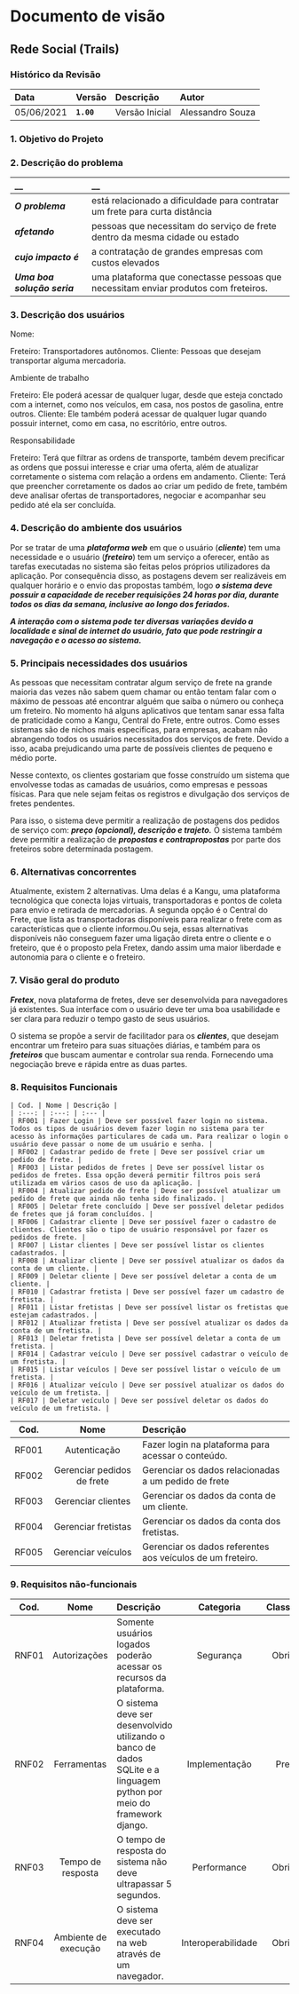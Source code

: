 # Documento de visão

## Rede Social (Trails)

### Histórico da Revisão 

|  Data  | Versão | Descrição | Autor |
|:-------|:-------|:----------|:------|
| 05/06/2021 |  **`1.00`** | Versão Inicial  | Alessandro Souza|


### 1. Objetivo do Projeto 

### 2. Descrição do problema 
| __ | __ |
|:------------------|:-----|
| **_O problema_** | está relacionado a dificuldade para contratar um frete para curta distância |
| **_afetando_** | pessoas que necessitam do serviço de frete dentro da mesma cidade ou estado |
| **_cujo impacto é_**| a contratação de grandes empresas com custos elevados |
| **_Uma boa solução seria_** | uma plataforma que conectasse pessoas que necessitam enviar produtos com freteiros.|

### 3. Descrição dos usuários
Nome:

Freteiro: Transportadores autônomos.
Cliente: Pessoas que desejam transportar alguma mercadoria.

Ambiente de trabalho

Freteiro: Ele poderá acessar de qualquer lugar, desde que esteja conctado com a internet, como nos veículos, em casa, nos postos de gasolina, entre outros.
Cliente: Ele também poderá acessar de qualquer lugar quando possuir internet, como em casa, no escritório, entre outros.

Responsabilidade

Freteiro: Terá que filtrar as ordens de transporte, também devem precificar as ordens que possui interesse e criar uma oferta, além de atualizar corretamente o sistema com relação a ordens em andamento.
Cliente: Terá que preencher corretamente os dados ao criar um pedido de frete, também deve analisar ofertas de transportadores, negociar e acompanhar seu pedido até ela ser concluída. 

### 4. Descrição do ambiente dos usuários
Por se tratar de uma **_plataforma web_** em que o usuário (**_cliente_**) tem uma necessidade e o usuário (**_freteiro_**) tem um serviço a oferecer, então as tarefas executadas no sistema são feitas pelos próprios utilizadores da aplicação. Por consequência disso, as postagens devem ser realizáveis em qualquer horário e o envio das propostas também, logo **_o sistema deve possuir a capacidade de receber requisições 24 horas por dia, durante todos os dias da semana, inclusive ao longo dos feriados._**

**_A interação com o sistema pode ter diversas variações devido a localidade e sinal de internet do usuário, fato que pode restringir a navegação e o acesso ao sistema._**

### 5. Principais necessidades dos usuários
As pessoas que necessitam contratar algum serviço de frete na grande maioria das vezes não sabem quem chamar ou então tentam falar com o máximo de pessoas até encontrar alguém que saiba o número ou conheça um freteiro. No momento há alguns aplicativos que tentam sanar essa falta de praticidade como a Kangu, Central do Frete, entre outros. Como esses sistemas são de nichos mais especificas, para empresas, acabam não abrangendo todos os usuários necessitados dos serviços de frete. Devido a isso, acaba prejudicando uma parte de possíveis clientes de pequeno e médio porte.

Nesse contexto, os clientes gostariam que fosse construído um sistema que envolvesse todas as camadas de usuários, como empresas e pessoas físicas. Para que nele sejam feitas os registros e divulgação dos serviços de fretes pendentes.

Para isso, o sistema deve permitir a realização de postagens dos pedidos de serviço com: **_preço (opcional), descrição e trajeto._** O sistema também deve permitir a realização de **_propostas e contrapropostas_** por parte dos freteiros sobre determinada postagem.

### 6.	Alternativas concorrentes
Atualmente, existem 2 alternativas. Uma delas é a Kangu, uma plataforma tecnológica que conecta lojas virtuais, transportadoras e pontos de coleta para envio e retirada de mercadorias. A segunda opção é o Central do Frete, que lista as transportadoras disponíveis para realizar o frete com as características que o cliente informou.Ou seja, essas alternativas disponíveis não conseguem fazer uma ligação direta entre o cliente e o freteiro, que é o proposto pela Fretex, dando assim uma maior liberdade e autonomia para o cliente e o freteiro.

### 7.	Visão geral do produto
**_Fretex_**, nova plataforma de fretes, deve ser desenvolvida para navegadores já existentes. Sua interface com o usuário deve ter uma boa usabilidade e ser clara para reduzir o tempo gasto de seus usuários.

O sistema se propõe a servir de facilitador para os **_clientes_**, que desejam encontrar um freteiro para suas situações diárias, e também para os **_freteiros_** que buscam aumentar e controlar sua renda. Fornecendo uma negociação breve e rápida entre as duas partes.

### 8. Requisitos Funcionais
```
| Cod. | Nome | Descrição |
| :---: | :---: | :--- |
| RF001 | Fazer Login | Deve ser possível fazer login no sistema. Todos os tipos de usuários devem fazer login no sistema para ter acesso às informações particulares de cada um. Para realizar o login o usuário deve passar o nome de um usuário e senha. |
| RF002 | Cadastrar pedido de frete | Deve ser possível criar um pedido de frete. |
| RF003 | Listar pedidos de fretes | Deve ser possível listar os pedidos de fretes. Essa opção deverá permitir filtros pois será utilizada em vários casos de uso da aplicação. |
| RF004 | Atualizar pedido de frete | Deve ser possível atualizar um pedido de frete que ainda não tenha sido finalizado. |
| RF005 | Deletar frete concluído | Deve ser possível deletar pedidos de fretes que já foram concluídos. |
| RF006 | Cadastrar cliente | Deve ser possível fazer o cadastro de clientes. Clientes são o tipo de usuário responsável por fazer os pedidos de frete. |
| RF007 | Listar clientes | Deve ser possível listar os clientes cadastrados. |
| RF008 | Atualizar cliente | Deve ser possível atualizar os dados da conta de um cliente. |
| RF009 | Deletar cliente | Deve ser possível deletar a conta de um cliente. |
| RF010 | Cadastrar fretista | Deve ser possível fazer um cadastro de fretista. |
| RF011 | Listar fretistas | Deve ser possível listar os fretistas que estejam cadastrados. |
| RF012 | Atualizar fretista | Deve ser possível atualizar os dados da conta de um fretista. |
| RF013 | Deletar fretista | Deve ser possível deletar a conta de um fretista. |
| RF014 | Cadastrar veículo | Deve ser possível cadastrar o veículo de um fretista. |
| RF015 | Listar veículos | Deve ser possível listar o veículo de um fretista. |
| RF016 | Atualizar veículo | Deve ser possível atualizar os dados do veículo de um fretista. |
| RF017 | Deletar veículo | Deve ser possível deletar os dados do veículo de um fretista. |

```
| Cod. | Nome | Descrição |
| :---: | :---: | :--- |
| RF001 | Autenticação | Fazer login na plataforma para acessar o conteúdo. |
| RF002 | Gerenciar pedidos de frete | Gerenciar os dados relacionadas a um pedido de frete |
| RF003 | Gerenciar clientes | Gerenciar os dados da conta de um cliente. |
| RF004 | Gerenciar fretistas | Gerenciar os dados da conta dos fretistas. |
| RF005 | Gerenciar veículos | Gerenciar os dados referentes aos veículos de um freteiro. |


### 9. Requisitos não-funcionais
| Cod. | Nome | Descrição | Categoria | Classificação |
| :---: | :---: | :--- | :---: | :---: |
| RNF01 | Autorizações | Somente usuários logados poderão acessar os recursos da plataforma. | Segurança | Obrigatório |
| RNF02 | Ferramentas | O sistema deve ser desenvolvido utilizando o banco de dados SQLite e a linguagem python por meio do framework django. | Implementação | Preferível |
| RNF03 | Tempo de resposta | O tempo de resposta do sistema não deve ultrapassar 5 segundos. | Performance | Obrigatório |
| RNF04 | Ambiente de execução | O sistema deve ser executado na web através de um navegador. | Interoperabilidade | Obrigatório |


